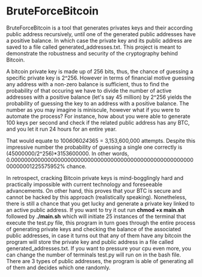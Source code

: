 # BruteForceBitcoin

BruteForceBitcoin is a tool that generates privates keys and their according public address recursively, until one of the generated public addresses have a positive balance. In which case the private key and its public address are saved to a file called generated_addresses.txt. This project is meant to demonstrate the robustness and security of the cryptography behind Bitcoin.

A bitcoin private key is made up of 256 bits, thus, the chance of guessing a specific private key is 2^256. However in terms of financial motive guessing any address with a non-zero balance is sufficient, thus to find the probability of that occuring we have to divide the number of active addresses with a positive balance (let's say 45 million) by 2^256 yields the probability of guessing the key to an address with a positive balance. The number as you may imagine is miniscule, however what if you were to automate the process? For instance, how about you were able to generate 100 keys per second and check if the related public address has any BTC, and you let it run 24 hours for an entire year.

That would equate to 100*60*60*24*365 = 3,153,600,000 attempts. Despite this impressive number the probability of guessing a single one correctly is (45000000/2^256)*3153600000. In other words, 0.000000000000000000000000000000000000000000000000000000000000001225575952% chance.

In retrospect, cracking Bitcoin private keys is mind-bogglingly hard and practically impossible with current technology and foreseeable advancements. On other hand, this proves that your BTC is secure and cannot be hacked by this approach (realistically speaking). Nonetheless, there is still a chance that you get lucky and generate a private key linked to an active public address. If you want to try it out run **chmod +x main.sh** followed by **./main.sh** which will initiate 25 instances of the terminal that execute the test.py file, this program in turn goes through the entire process of generating private keys and checking the balance of the associated public addresses, in case it turns out that any of them have any bitcoin the program will store the private key and public address in a file called generated_addresses.txt. If you want to pressure your cpu even more, you can change the number of terminals test.py will run on in the bash file. There are 3 types of public addresses, the program is able of generating all of them and decides which one randomly.
